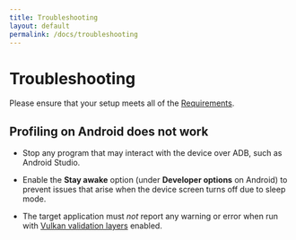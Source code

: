 ```yaml
---
title: Troubleshooting
layout: default
permalink: /docs/troubleshooting
---
```


# Troubleshooting

Please ensure that your setup meets all of the
[Requirements](/docs/requirements).

## Profiling on Android does not work

-   Stop any program that may interact with the device over ADB, such as Android
    Studio.

-   Enable the **Stay awake** option (under **Developer options** on Android) to
    prevent issues that arise when the device screen turns off due to sleep
    mode.

-   The target application must _not_ report any warning or error when run with
    [Vulkan validation layers](https://developer.android.com/ndk/guides/graphics/validation-layer)
    enabled.
